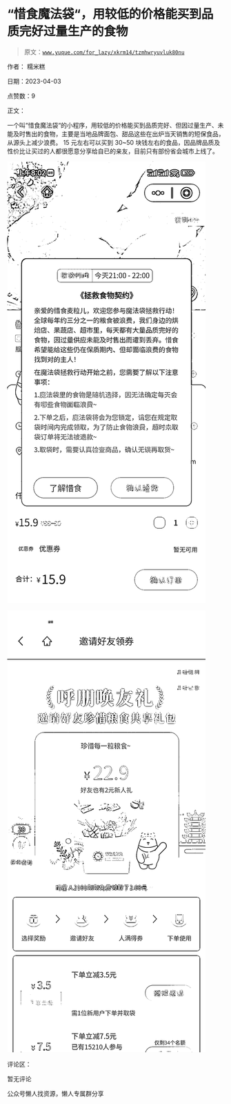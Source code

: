 # “惜食魔法袋“，用较低的价格能买到品质完好过量生产的食物

> 原文：[`www.yuque.com/for_lazy/xkrm14/tzmhwryuvluk80nu`](https://www.yuque.com/for_lazy/xkrm14/tzmhwryuvluk80nu)



作者： 糯米糕



日期：2023-04-03



点赞数：9

<ne-hole id="u2719907b" data-lake-id="u2719907b">

正文：



一个叫“惜食魔法袋“的小程序，用较低的价格能买到品质完好、但因过量生产、未能及时售出的食物，主要是当地品牌面包、甜品这些在出炉当天销售的短保食品，从源头上减少浪费。 15 元左右可以买到 30~50 块钱左右的食品，因品牌品质及性价比让买过的人都很愿意分享给自已的亲友，目前只有部份省会城市上线了。



![](img/06af3e66c2514c74e8e7a4ac6235b23b.png)



![](img/2273e122ee38378b5961343ae320c8e4.png)

<ne-hole id="u13ea2d2a" data-lake-id="u13ea2d2a">

评论区：



暂无评论

<ne-hole id="uc1c618d3" data-lake-id="uc1c618d3">

公众号懒人找资源，懒人专属群分享

</ne-hole></ne-hole></ne-hole>